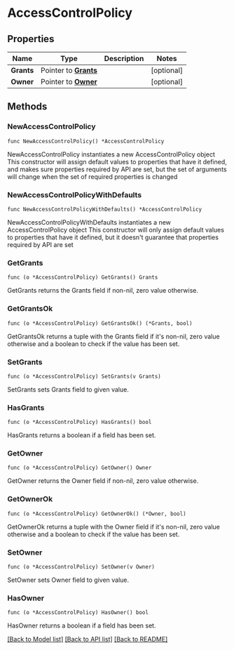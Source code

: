 # AccessControlPolicy

## Properties

Name | Type | Description | Notes
------------ | ------------- | ------------- | -------------
**Grants** | Pointer to [**Grants**](Grants.md) |  | [optional] 
**Owner** | Pointer to [**Owner**](Owner.md) |  | [optional] 

## Methods

### NewAccessControlPolicy

`func NewAccessControlPolicy() *AccessControlPolicy`

NewAccessControlPolicy instantiates a new AccessControlPolicy object
This constructor will assign default values to properties that have it defined,
and makes sure properties required by API are set, but the set of arguments
will change when the set of required properties is changed

### NewAccessControlPolicyWithDefaults

`func NewAccessControlPolicyWithDefaults() *AccessControlPolicy`

NewAccessControlPolicyWithDefaults instantiates a new AccessControlPolicy object
This constructor will only assign default values to properties that have it defined,
but it doesn't guarantee that properties required by API are set

### GetGrants

`func (o *AccessControlPolicy) GetGrants() Grants`

GetGrants returns the Grants field if non-nil, zero value otherwise.

### GetGrantsOk

`func (o *AccessControlPolicy) GetGrantsOk() (*Grants, bool)`

GetGrantsOk returns a tuple with the Grants field if it's non-nil, zero value otherwise
and a boolean to check if the value has been set.

### SetGrants

`func (o *AccessControlPolicy) SetGrants(v Grants)`

SetGrants sets Grants field to given value.

### HasGrants

`func (o *AccessControlPolicy) HasGrants() bool`

HasGrants returns a boolean if a field has been set.

### GetOwner

`func (o *AccessControlPolicy) GetOwner() Owner`

GetOwner returns the Owner field if non-nil, zero value otherwise.

### GetOwnerOk

`func (o *AccessControlPolicy) GetOwnerOk() (*Owner, bool)`

GetOwnerOk returns a tuple with the Owner field if it's non-nil, zero value otherwise
and a boolean to check if the value has been set.

### SetOwner

`func (o *AccessControlPolicy) SetOwner(v Owner)`

SetOwner sets Owner field to given value.

### HasOwner

`func (o *AccessControlPolicy) HasOwner() bool`

HasOwner returns a boolean if a field has been set.


[[Back to Model list]](../README.md#documentation-for-models) [[Back to API list]](../README.md#documentation-for-api-endpoints) [[Back to README]](../README.md)


